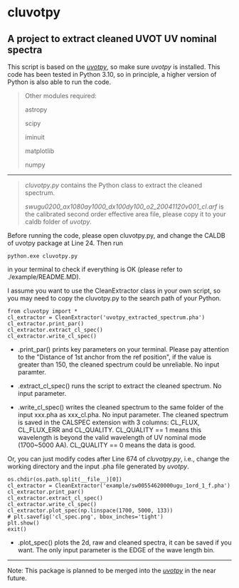 # cluvotpy
A project to extract cleaned UVOT UV **nominal** spectra
---
This script is based on the [_uvotpy_](https://github.com/PaulKuin/uvotpy), so make sure _uvotpy_ is installed. This code has been tested in Python 3.10, so in principle, a higher version of Python is also able to run the code.

> Other modules required:
>
> astropy
>
> scipy
>
> iminuit
>
> matplotlib
>
> numpy

---

> _cluvotpy.py_ contains the Python class to extract the cleaned spectrum.
>
> _‎swugu0200_ax1080ay1000_dx100dy100_o2_20041120v001_cl.arf_ is the calibrated second order effective area file, please copy it to your caldb folder of _uvotpy_.

Before running the code, please open cluvotpy.py, and change the CALDB of uvotpy package at Line 24. Then run
```
python.exe cluvotpy.py
```
in your terminal to check if everything is OK (please refer to ./example/README.MD).

I assume you want to use the CleanExtractor class in your own script, so you may need to copy the cluvotpy.py to the search path of your Python.

```
from cluvotpy import *
cl_extractor = CleanExtractor('uvotpy_extracted_spectrum.pha')
cl_extractor.print_par()
cl_extractor.extract_cl_spec()
cl_extractor.write_cl_spec()
```

- .print_par() prints key parameters on your terminal. Please pay attention to the "Distance of 1st anchor from the ref position", if the value is greater than 150, the cleaned spectrum could be unreliable. No input paramter.

- .extract_cl_spec() runs the script to extract the cleaned spectrum. No input parameter.

- .write_cl_spec() writes the cleaned spectrum to the same folder of the input xxx.pha as xxx_cl.pha. No input parameter. The cleaned spectrum is saved in the CALSPEC extension with 3 columns: CL_FLUX, CL_FLUX_ERR and CL_QUALITY. CL_QUALITY == 1 means this wavelength is beyond the valid wavelength of UV nominal mode (1700~5000 AA). CL_QUALITY == 0 means the data is good.

Or, you can just modify codes after Line 674 of _cluvotpy.py_, i.e., change the working directory and the input .pha file generated by _uvotpy_.
```
os.chdir(os.path.split(__file__)[0])
cl_extractor = CleanExtractor('example/sw00554620000ugu_1ord_1_f.pha')
cl_extractor.print_par()
cl_extractor.extract_cl_spec()
cl_extractor.write_cl_spec()
cl_extractor.plot_spec(np.linspace(1700, 5000, 133))
# plt.savefig('cl_spec.png', bbox_inches='tight')
plt.show()
exit()
```
- .plot_spec() plots the 2d, raw and cleaned spectra, it can be saved if you want. The only input parameter is the EDGE of the wave length bin.

---
Note: This package is planned to be merged into the [_uvotpy_](https://github.com/PaulKuin/uvotpy) in the near future.
